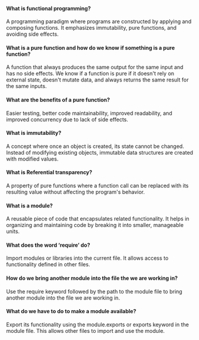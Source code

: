 #### What is functional programming?

A programming paradigm where programs are constructed by applying and composing functions. It emphasizes immutability, pure functions, and avoiding side effects.

#### What is a pure function and how do we know if something is a pure function?

A function that always produces the same output for the same input and has no side effects. We know if a function is pure if it doesn't rely on external state, doesn't mutate data, and always returns the same result for the same inputs.

#### What are the benefits of a pure function?

Easier testing, better code maintainability, improved readability, and improved concurrency due to lack of side effects.

#### What is immutability?

 A concept where once an object is created, its state cannot be changed. Instead of modifying existing objects, immutable data structures are created with modified values.

#### What is Referential transparency?

A property of pure functions where a function call can be replaced with its resulting value without affecting the program's behavior.

#### What is a module?

A reusable piece of code that encapsulates related functionality. It helps in organizing and maintaining code by breaking it into smaller, manageable units.

#### What does the word ‘require’ do?

Import modules or libraries into the current file. It allows access to functionality defined in other files.

#### How do we bring another module into the file the we are working in?

 Use the require keyword followed by the path to the module file to bring another module into the file we are working in.

#### What do we have to do to make a module available?

 Export its functionality using the module.exports or exports keyword in the module file. This allows other files to import and use the module.